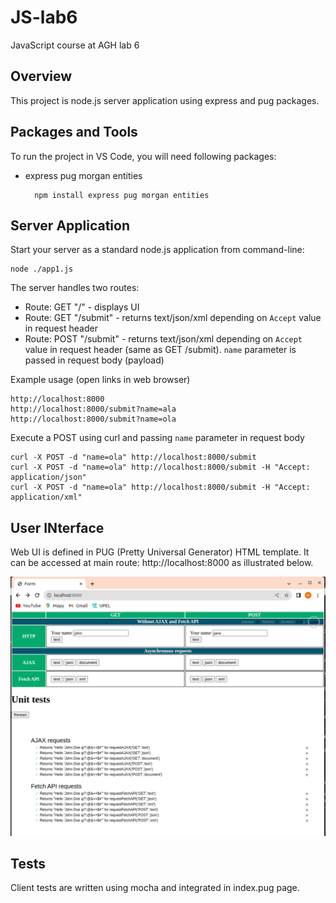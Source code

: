 # JS-lab6
JavaScript course at AGH lab 6

## Overview
This project is node.js server application using express and pug packages.

## Packages and Tools
To run the project in VS Code, you will need following packages:
- express pug morgan entities

        npm install express pug morgan entities

## Server Application
Start your server as a standard node.js application from command-line:

    node ./app1.js

The server handles two routes:
- Route: GET "/" - displays UI
- Route: GET "/submit" - returns text/json/xml depending on `Accept` value in request header
- Route: POST "/submit" -  returns text/json/xml depending on `Accept` value in request header (same as GET /submit). `name` parameter is passed in request body (payload)

Example usage (open links in web browser)

    http://localhost:8000
    http://localhost:8000/submit?name=ala
    http://localhost:8000/submit?name=ola

Execute a POST using curl and passing `name` parameter in request body

    curl -X POST -d "name=ola" http://localhost:8000/submit
    curl -X POST -d "name=ola" http://localhost:8000/submit -H "Accept: application/json"
    curl -X POST -d "name=ola" http://localhost:8000/submit -H "Accept: application/xml"
    
## User INterface
Web UI is defined in PUG (Pretty Universal Generator) HTML template. It can be accessed at main route: http://localhost:8000 as illustrated below.

![ui](doc/ajax-fetch-ui.png)

## Tests 
Client tests are written using mocha and integrated in index.pug page.

